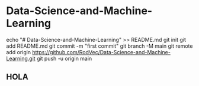 # Data-Science-and-Machine-Learning
echo "# Data-Science-and-Machine-Learning" >> README.md
git init
git add README.md
git commit -m "first commit"
git branch -M main
git remote add origin https://github.com/RodVec/Data-Science-and-Machine-Learning.git
git push -u origin main

## HOLA
